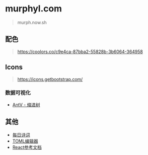 # murphyl.com

> murph.now.sh

## 配色

> https://coolors.co/c9e4ca-87bba2-55828b-3b6064-364958

## Icons

> https://icons.getbootstrap.com/

### 数据可视化

- [AntV - 缩进树](https://g6.antv.vision/zh/examples/tree/indented#intendAlignTop)

## 其他

- [每日诗词](https://www.jinrishici.com/doc/#npm)
- [TOML编辑器](https://toolkit.site/format.html)
- [React参考文档](https://devhints.io/react)